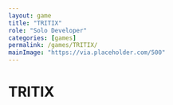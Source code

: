 ```yaml
---
layout: game
title: "TRITIX"
role: "Solo Developer"
categories: [games]
permalink: /games/TRITIX/
mainImage: "https://via.placeholder.com/500"
---
```

# TRITIX